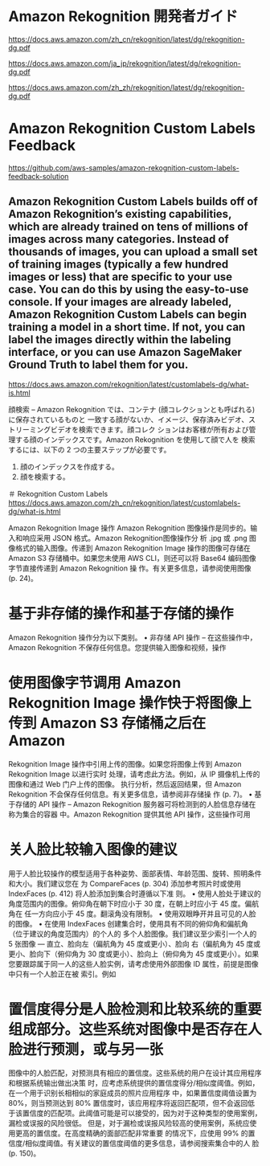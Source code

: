 # Amazon Rekognition 開発者ガイド
https://docs.aws.amazon.com/zh_cn/rekognition/latest/dg/rekognition-dg.pdf

https://docs.aws.amazon.com/ja_jp/rekognition/latest/dg/rekognition-dg.pdf

https://docs.aws.amazon.com/zh_zh/rekognition/latest/dg/rekognition-dg.pdf

# Amazon Rekognition Custom Labels Feedback
https://github.com/aws-samples/amazon-rekognition-custom-labels-feedback-solution

## Amazon Rekognition Custom Labels builds off of Amazon Rekognition’s existing capabilities, which are already trained on tens of millions of images across many categories. Instead of thousands of images, you can upload a small set of training images (typically a few hundred images or less) that are specific to your use case. You can do this by using the easy-to-use console. If your images are already labeled, Amazon Rekognition Custom Labels can begin training a model in a short time. If not, you can label the images directly within the labeling interface, or you can use Amazon SageMaker Ground Truth to label them for you.
https://docs.aws.amazon.com/rekognition/latest/customlabels-dg/what-is.html

顔検索 – Amazon Rekognition では、コンテナ (顔コレクションとも呼ばれる) に保存されているものと
一致する顔がないか、イメージ、保存済みビデオ、ストリーミングビデオを検索できます。顔コレク
ションはお客様が所有および管理する顔のインデックスです。Amazon Rekognition を使用して顔で人を
検索するには、以下の 2 つの主要ステップが必要です。
1. 顔のインデックスを作成する。
2. 顔を検索する。

＃ Rekognition Custom Labels
https://docs.aws.amazon.com/zh_cn/rekognition/latest/customlabels-dg/what-is.html


Amazon Rekognition Image 操作
Amazon Rekognition 图像操作是同步的。输入和响应采用 JSON 格式。Amazon Rekognition图像操作分
析 .jpg 或 .png 图像格式的输入图像。传递到 Amazon Rekognition Image 操作的图像可存储在 Amazon S3
存储桶中。如果您未使用 AWS CLI，则还可以将 Base64 编码图像字节直接传递到 Amazon Rekognition 操
作。有关更多信息，请参阅使用图像 (p. 24)。

# 基于非存储的操作和基于存储的操作
Amazon Rekognition 操作分为以下类别。
• 非存储 API 操作 – 在这些操作中，Amazon Rekognition 不保存任何信息。您提供输入图像和视频，操作

# 使用图像字节调用 Amazon Rekognition Image 操作快于将图像上传到 Amazon S3 存储桶之后在 Amazon
Rekognition Image 操作中引用上传的图像。如果您将图像上传到 Amazon Rekognition Image 以进行实时
处理，请考虑此方法。例如，从 IP 摄像机上传的图像和通过 Web 门户上传的图像。
执行分析，然后返回结果，但 Amazon Rekognition 不会保存任何信息。有关更多信息，请参阅非存储操
作 (p. 7)。
• 基于存储的 API 操作 – Amazon Rekognition 服务器可将检测到的人脸信息存储在称为集合的容器
中。Amazon Rekognition 提供其他 API 操作，这些操作可用


# 关人脸比较输入图像的建议
用于人脸比较操作的模型适用于各种姿势、面部表情、年龄范围、旋转、照明条件和大小。我们建议您在
为 CompareFaces (p. 304) 添加参考照片时或使用 IndexFaces (p. 412) 将人脸添加到集合时遵循以下准
则。
• 使用人脸处于建议的角度范围内的图像。俯仰角在朝下时应小于 30 度，在朝上时应小于 45 度。偏航角在
任一方向应小于 45 度。翻滚角没有限制。
• 使用双眼睁开并且可见的人脸的图像。
• 在使用 IndexFaces 创建集合时，使用具有不同的俯仰角和偏航角（位于建议的角度范围内）的个人的
多个人脸图像。我们建议至少索引一个人的 5 张图像 — 直立、脸向左（偏航角为 45 度或更小）、脸向
右（偏航角为 45 度或更小、脸向下（俯仰角为 30 度或更小）、脸向上（俯仰角为 45 度或更小）。如果
您要跟踪属于同一人的这些人脸实例，请考虑使用外部图像 ID 属性，前提是图像中只有一个人脸正在被
索引。例如

# 置信度得分是人脸检测和比较系统的重要组成部分。这些系统对图像中是否存在人脸进行预测，或与另一张
图像中的人脸匹配，对预测具有相应的置信度。这些系统的用户在设计其应用程序和根据系统输出做出决策
时，应考虑系统提供的置信度得分/相似度阈值。例如，在一个用于识别长相相似的家庭成员的照片应用程序
中，如果置信度阈值设置为 80%，则当预测达到 80% 置信度时，该应用程序将返回匹配项，但不会返回低
于该置信度的匹配项。此阈值可能是可以接受的，因为对于这种类型的使用案例，漏检或误报的风险很低。
但是，对于漏检或误报风险较高的使用案例，系统应使用更高的置信度。在高度精确的面部匹配非常重要
的情况下，应使用 99% 的置信度/相似度阈值。有关建议的置信度阈值的更多信息，请参阅搜索集合中的人
脸 (p. 150)。
